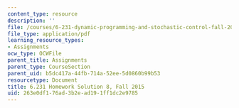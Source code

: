 ```yaml
---
content_type: resource
description: ''
file: /courses/6-231-dynamic-programming-and-stochastic-control-fall-2015/263e0df176ad3b2ead191ff1dc2e9785_MIT6_231F15_Solution8.pdf
file_type: application/pdf
learning_resource_types:
- Assignments
ocw_type: OCWFile
parent_title: Assignments
parent_type: CourseSection
parent_uid: b5dc417a-44fb-714a-52ee-5d0860b99b53
resourcetype: Document
title: 6.231 Homework Solution 8, Fall 2015
uid: 263e0df1-76ad-3b2e-ad19-1ff1dc2e9785
---
```

